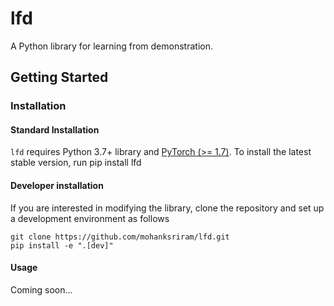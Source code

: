 # lfd
A Python library for learning from demonstration.

## Getting Started

### Installation

#### Standard Installation

``lfd`` requires Python 3.7+ library and [PyTorch (>= 1.7)](https://pytorch.org). 
To install the latest stable version, run
    pip install lfd

#### Developer installation
If you are interested in modifying the library, clone the repository and set up 
a development environment as follows

    git clone https://github.com/mohanksriram/lfd.git
    pip install -e ".[dev]"

#### Usage
Coming soon...